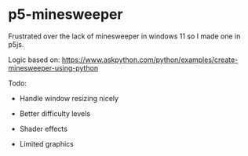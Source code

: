 # p5-minesweeper

Frustrated over the lack of minesweeper in windows 11 so I made one in p5js.

Logic based on: https://www.askpython.com/python/examples/create-minesweeper-using-python

Todo:

* Handle window resizing nicely

* Better difficulty levels

* Shader effects

* Limited graphics
